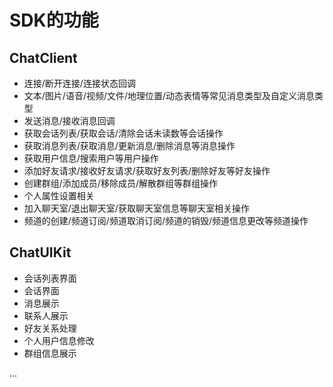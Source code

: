 # SDK的功能
## ChatClient
* 连接/断开连接/连接状态回调
* 文本/图片/语音/视频/文件/地理位置/动态表情等常见消息类型及自定义消息类型
* 发送消息/接收消息回调
* 获取会话列表/获取会话/清除会话未读数等会话操作
* 获取消息列表/获取消息/更新消息/删除消息等消息操作
* 获取用户信息/搜索用户等用户操作
* 添加好友请求/接收好友请求/获取好友列表/删除好友等好友操作
* 创建群组/添加成员/移除成员/解散群组等群组操作
* 个人属性设置相关
* 加入聊天室/退出聊天室/获取聊天室信息等聊天室相关操作
* 频道的创建/频道订阅/频道取消订阅/频道的销毁/频道信息更改等频道操作

## ChatUIKit
* 会话列表界面
* 会话界面
* 消息展示
* 联系人展示
* 好友关系处理
* 个人用户信息修改
* 群组信息展示

...

